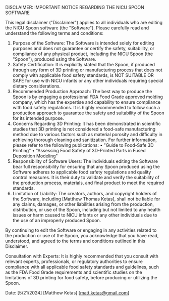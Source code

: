 DISCLAIMER: IMPORTANT NOTICE REGARDING THE NICU SPOON SOFTWARE

This legal disclaimer ("Disclaimer") applies to all individuals who are editing the NICU Spoon software (the "Software"). Please carefully read and understand the following terms and conditions:

  1.	Purpose of the Software: The Software is intended solely for editing purposes and does not guarantee or certify the safety, suitability, or compliance of any physical product, including the NICU Spoon (the "Spoon"), produced using the Software.
  2.	Safety Certification: It is explicitly stated that the Spoon, if produced through any form of 3D printing or manufacturing process that does not comply with applicable food safety standards, is NOT SUITABLE OR SAFE for use with NICU infants or any other individuals requiring special dietary considerations.
  3.	Recommended Production Approach: The best way to produce the Spoon is by engaging a professional FDA Food Grade approved molding company, which has the expertise and capability to ensure compliance with food safety regulations. It is highly recommended to follow such a production approach to guarantee the safety and suitability of the Spoon for its intended purpose.
  4.	Concerns Regarding 3D Printing: It has been demonstrated in scientific studies that 3D printing is not considered a food-safe manufacturing method due to various factors such as material porosity and difficulty in achieving thorough cleaning and sanitization. For further information, please refer to the following publications:
    •	"Guide to Food-Safe 3D Printing"
    •	"Assessing Food Safety of 3D-Printed Parts in Fused Deposition Modeling"
  5.	Responsibility of Software Users: The individuals editing the Software bear full responsibility for ensuring that any Spoon produced using the Software adheres to applicable food safety regulations and quality control measures. It is their duty to validate and verify the suitability of the production process, materials, and final product to meet the required standards.
  6.	Limitation of Liability: The creators, authors, and copyright holders of the Software, including [Matthew Thomas Ketas], shall not be liable for any claims, damages, or other liabilities arising from the production, distribution, or use of the Spoon, including but not limited to any health issues or harm caused to NICU infants or any other individuals due to the use of an improperly produced Spoon.
     
By continuing to edit the Software or engaging in any activities related to the production or use of the Spoon, you acknowledge that you have read, understood, and agreed to the terms and conditions outlined in this Disclaimer.

Consultation with Experts: It is highly recommended that you consult with relevant experts, professionals, or regulatory authorities to ensure compliance with all applicable food safety standards and guidelines, such as the FDA Food Grade requirements and scientific studies on the limitations of 3D printing for food safety, before producing or utilizing the Spoon.


Date: [5/21/2024]
[Matthew Ketas]
[matt.ketas@gmail.com]
